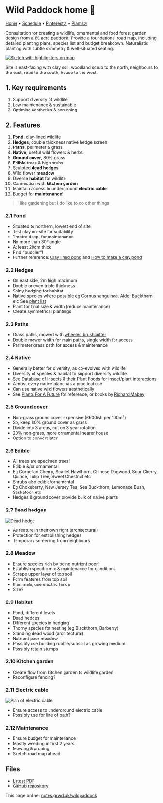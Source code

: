 # Wild Paddock home 🏡

[Home](https://notes.grwd.uk/wildpaddock/) • [Schedule](https://notes.grwd.uk/wildpaddock/schedule/) • [Pinterest↗](https://www.pinterest.co.uk/NatureWorksGarden/wildpaddock/) • [Plants↗](https://bit.ly/wildpaddock-plants)

Consultation for creating a wildlife, ornamental and food forest garden design from a 1½ acre paddock. Provide a foundational road map, including detailed planting plans, species list and budget breakdown. Naturalistic planting with subtle symmetry & well-situated seating.

[![Sketch with highlighters on map](https://res.cloudinary.com/growdigital/image/upload/w_520/v1640646954/wildpaddock/paddock-highlighter.jpg)](https://res.cloudinary.com/growdigital/image/upload/v1640646954/wildpaddock/paddock-highlighter.jpg)

Site is east-facing with clay soil, woodland scrub to the north, neighbours to the east, road to the south, house to the west.  

## 1. Key requirements

1. Support diversity of wildlife
2. Low maintenance & sustainable
3. Optimise aesthetics & screening

## 2. Features

1. **Pond**, clay-lined wildlife 
2. **Hedges**, double thickness native hedge screen
3. **Paths**, perimeter & grass
4. **Native**, useful wild flowers & herbs
5. **Ground cover**, 80% grass
6. **Edible** trees & big shrubs
7. Sculpted **dead hedges**
8. Wild flower **meadow**
9. Diverse **habitat** for wildlife
10. Connection with **kitchen garden**
11. Maintain access to underground **electric cable**
12. Budget for **maintenance**!

> I like gardening but I do like to do other things

### 2.1 Pond

* Situated to northern, lowest end of site
* Test clay on-site for suitability
* 1 metre deep, for maintenance
* No more than 30° angle
* At least 20cm thick
* Find “puddler”!
* Further reference: [Clay lined pond](https://www.natureworks.org.uk/clay-lined-pond/) and [How to make a clay pond](https://www.flowerpotman.com/garden-pond-builder/how-to-make-a-clay-pond/)

### 2.2 Hedges

* On east side, 2m high maximum
* Double or even triple thickness
* Spiny hedging for habitat
* Native species where possible eg Cornus sanguinea, Alder Buckthorn etc See [plant list](https://bit.ly/paddock-plants)
* Plant for final size & width (reduce maintenance)
* Create symmetrical plantings

### 2.3 Paths

* Grass paths, mowed with [wheeled brushcutter](https://www.thegreenreaper.co.uk/oleo-mac-deb-518-wheeled-brush-mower)
* Double mower width for main paths, single width for access
* Perimeter grass path for access & maintenance

### 2.4 Native

* Generally better for diversity, as co-evolved with wildlife
* Diversity of species & habitat to support diversity wildlife
* See [Database of Insects & their Plant Foods](https://www.brc.ac.uk/dbif/hosts.aspx) for insect/plant interactions
* Almost every native plant has a practical use
* Can use native wild flowers aesthetically
* See [Plants For A Future](https://pfaf.org) for reference, or books by [Richard Mabey](https://en.wikipedia.org/wiki/Richard_Mabey)

### 2.5 Ground cover

* Non-grass ground cover expensive (£600ish per 100m²)
* So, keep 80% ground cover as grass
* Divide into 3 areas, cut on 3 year rotation
* 20% non-grass, more ornamental nearer house
* Option to convert later

### 2.6 Edible

* All trees are specimen trees!
* Edible &/or ornamental
* Eg Cornelian Cherry, Scarlet Hawthorn, Chinese Dogwood, Sour Cherry, Quince, Tulip Tree, Sweet Chestnut etc
* Shrubs also edible/ornamental
* Eg Chokeberry, New Jersey Tea, Sea Buckthorn, Lemonade Bush, Saskatoon etc
* Hedges & ground cover provide bulk of native plants

### 2.7 Dead hedges

![Dead hedge](https://res.cloudinary.com/growdigital/image/upload/w_240/v1588061045/john-little-dead-hedge.jpg)

* As feature in their own right (architectural)
* Protection for establishing hedges
* Temporary screening from neighbours

### 2.8 Meadow

* Ensure species rich by being nutrient poor!
* Establish specific mix & maintenance for conditions
* Scrape upper layer of top soil
* Form features from top soil
* If animals, use electric fence
* Size?

### 2.9 Habitat

* Pond, different levels
* Dead hedges
* Different species in hedging
* Thorny species for nesting (eg Blackthorn, Barberry)
* Standing dead wood (architectural)
* Nutrient poor meadow
* Possibly use building rubble/subsoil as growing medium
* Possibly retain stumps

### 2.10 Kitchen garden

* Create flow from kitchen garden to wildlife garden
* Reconfigure fencing?

### 2.11 Electric cable

![Plan of electric cable](https://res.cloudinary.com/growdigital/image/upload/w_240/v1640642887/wildpaddock/electric.jpg)

* Ensure access to underground electric cable
* Possibly use for line of path?

### 2.12 Maintenance

* Ensure budget for maintenance
* Mostly weeding in first 2 years
* Mowing & pruning
* Sketch road map ahead

## Files

* [Latest PDF](https://github.com/growdigital/wildpaddock/blob/main/wildpaddock.pdf)
* [GitHub repository](https://github.com/growdigital/wildpaddock)

This page online: [notes.grwd.uk/wildpaddock](https://notes.grwd.uk/wildpaddock)

